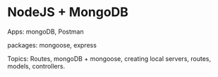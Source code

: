 # NodeJS + MongoDB

Apps: mongoDB, Postman

packages: mongoose, express

Topics: Routes, mongoDB + mongoose, creating local servers, routes, models, controllers.